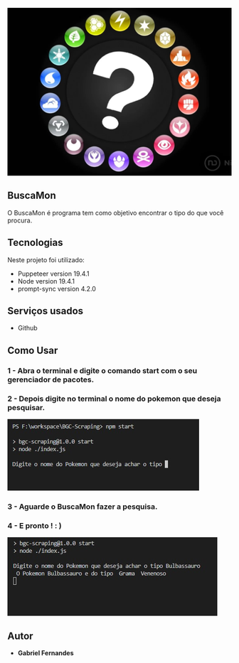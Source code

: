 
![Logo of the project](https://raw.githubusercontent.com/Gabriel-Fernandes1917/BGC-Scraping/main/image%20pokemonType.webp)


## BuscaMon
O BuscaMon é programa tem como objetivo encontrar o tipo do que você procura.

## Tecnologias 

Neste projeto foi utilizado:

* Puppeteer version  19.4.1
* Node version 19.4.1
* prompt-sync version 4.2.0

## Serviços usados

* Github


## Como Usar

### 1 - Abra o terminal e digite o comando start com o seu gerenciador de pacotes.
### 2 - Depois digite no terminal o nome do pokemon que deseja pesquisar.

![Homepage image](https://raw.githubusercontent.com/Gabriel-Fernandes1917/BGC-Scraping/main/npmStart.jpg)

### 3 - Aguarde o BuscaMon fazer a pesquisa.
### 4 - E pronto ! : )

![Posts](https://raw.githubusercontent.com/Gabriel-Fernandes1917/BGC-Scraping/main/resultado%20pesquisa.jpg)



  ## Autor

  * **Gabriel Fernandes** 


